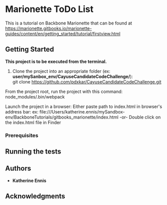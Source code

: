 # Marionette ToDo List 

This is a tutorial on Backbone Marionette that can be found at https://marionette.gitbooks.io/marionette-guides/content/en/getting_started/tutorial/firstview.html

## Getting Started

**This project is to be executed from the terminal.**
1. Clone the project into an appropriate folder (ex: **user/mySanbox_env/CayuseCandidateCodeChallenge/**): <br />git clone https://github.com/pdxkar/CayuseCandidateCodeChallenge.git

From the project root, run the project with this command:<br/>
node_modules/.bin/webpack

Launch the project in a browser:
Either paste path to index.html in browser's address bar:
ex: file:///Users/katherine.ennis/mySandbox-env/BackboneTutorials/gitbooks_marionette/index.html
-or-
Double click on the index.html file in Finder 

### Prerequisites


## Running the tests

## Authors

* **Katherine Ennis**

## Acknowledgments
